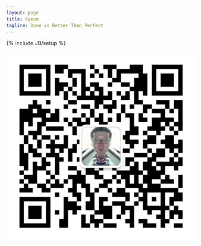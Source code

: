 ```yaml
---
layout: page
title: Cyeam
tagline: Done is Better Than Perfect
---
```

{% include JB/setup %}

![Alt text](/assets/images/qrcode_for_gh_aa23c6563b3d_1280.jpg)

